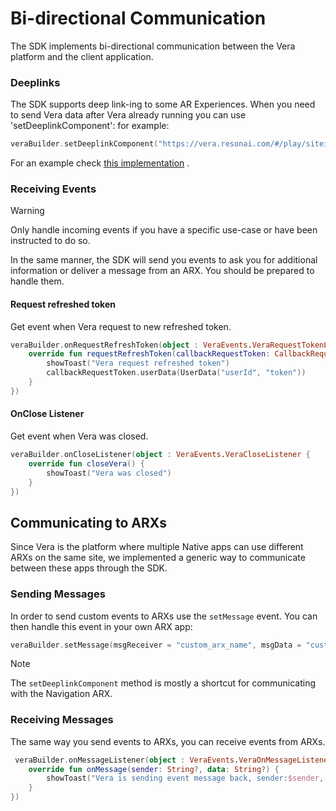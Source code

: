# Bi-directional Communication

The SDK implements bi-directional communication between the Vera platform and the client
application.

### Deeplinks

The SDK supports deep link-ing to some AR Experiences.
When you need to send Vera data after Vera already running you can use 'setDeeplinkComponent':
for example:

```kotlin
veraBuilder.setDeeplinkComponent("https://vera.resonai.com/#/play/siteid/com.resonai.navigation/poseId")
```

For an example
check [this implementation](https://github.com/resonai/vera-android-sdk/blob/42c4d47b99ebb3eeb7cf1c9d8be7cffb31b91e45/app/src/main/java/com/app/vera/demo/LoginActivity.kt#L90)
.

### Receiving Events

> [!WARNING]
> Only handle incoming events if you have a specific use-case or have been instructed to do so.

In the same manner, the SDK will send you events to ask you for additional information or deliver a
message from an ARX. You should be prepared to handle them.

#### Request refreshed token

Get event when Vera request to new refreshed token.

```kotlin
veraBuilder.onRequestRefreshToken(object : VeraEvents.VeraRequestTokenListener {
    override fun requestRefreshToken(callbackRequestToken: CallbackRequestToken?) {
        showToast("Vera request refreshed token")
        callbackRequestToken.userData(UserData("userId", "token"))
    }
})
```

#### OnClose Listener

Get event when Vera was closed.

```kotlin
veraBuilder.onCloseListener(object : VeraEvents.VeraCloseListener {
    override fun closeVera() {
        showToast("Vera was closed")
    }
})
```

## Communicating to ARXs

Since Vera is the platform where multiple Native apps can use different ARXs on the same site, we
implemented a generic way to communicate between these apps through the SDK.

### Sending Messages

In order to send custom events to ARXs use the `setMessage` event. You can then handle this event
in your own ARX app:

```kotlin
veraBuilder.setMessage(msgReceiver = "custom_arx_name", msgData = "custom_data")
```

> [!NOTE]
> The `setDeeplinkComponent` method is mostly a shortcut for communicating with the Navigation ARX.

### Receiving Messages

The same way you send events to ARXs, you can receive events from ARXs.

```kotlin
 veraBuilder.onMessageListener(object : VeraEvents.VeraOnMessageListener {
    override fun onMessage(sender: String?, data: String?) {
        showToast("Vera is sending event message back, sender:$sender, msg:$data")
    }
})
```